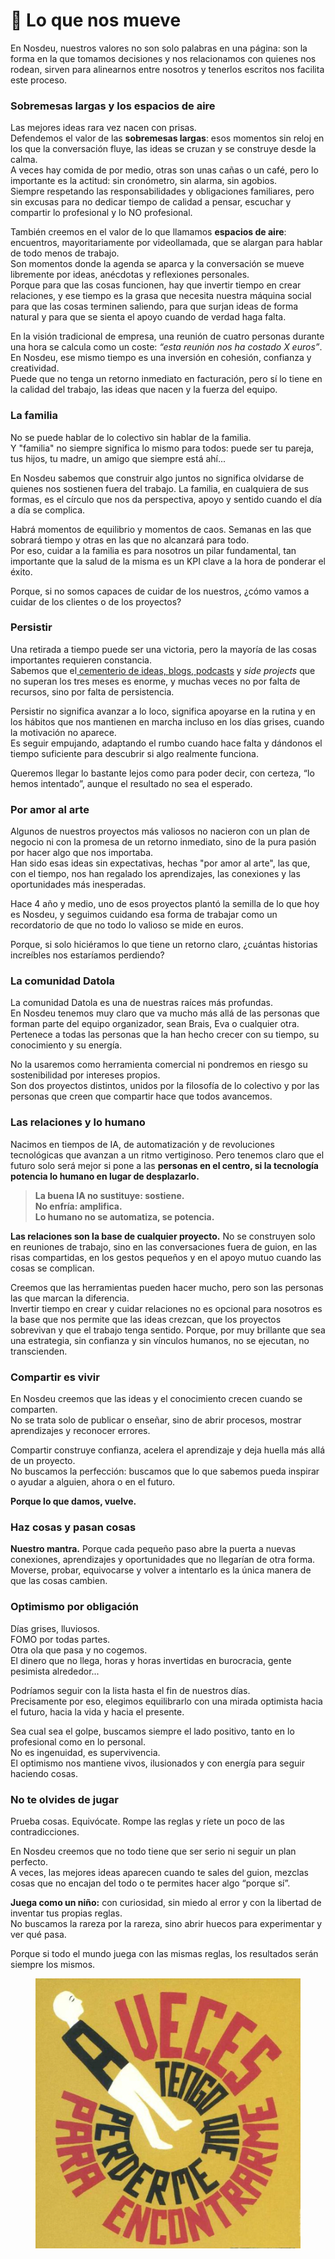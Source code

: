 # 🛐 Lo que nos mueve

En Nosdeu, nuestros valores no son solo palabras en una página: son la forma en la que tomamos decisiones y nos relacionamos con quienes nos rodean, sirven para alinearnos entre nosotros y tenerlos escritos nos facilita este proceso.

### Sobremesas largas y los espacios de aire

Las mejores ideas rara vez nacen con prisas.\
Defendemos el valor de las **sobremesas largas**: esos momentos sin reloj en los que la conversación fluye, las ideas se cruzan y se construye desde la calma.\
A veces hay comida de por medio, otras son unas cañas o un café, pero lo importante es la actitud: sin cronómetro, sin alarma, sin agobios.\
Siempre respetando las responsabilidades y obligaciones familiares, pero sin excusas para no dedicar tiempo de calidad a pensar, escuchar y compartir lo profesional y lo NO profesional.

También creemos en el valor de lo que llamamos **espacios de aire**: encuentros, mayoritariamente por videollamada, que se alargan para hablar de todo menos de trabajo.\
Son momentos donde la agenda se aparca y la conversación se mueve libremente por ideas, anécdotas y reflexiones personales.\
Porque para que las cosas funcionen, hay que invertir tiempo en crear relaciones, y ese tiempo es la grasa que necesita nuestra máquina social para que las cosas terminen saliendo, para que surjan ideas de forma natural y para que se sienta el apoyo cuando de verdad haga falta.

En la visión tradicional de empresa, una reunión de cuatro personas durante una hora se calcula como un coste: _“esta reunión nos ha costado X euros”_.\
En Nosdeu, ese mismo tiempo es una inversión en cohesión, confianza y creatividad.\
Puede que no tenga un retorno inmediato en facturación, pero sí lo tiene en la calidad del trabajo, las ideas que nacen y la fuerza del equipo.

### La familia

No se puede hablar de lo colectivo sin hablar de la familia.\
Y "familia" no siempre significa lo mismo para todos: puede ser tu pareja, tus hijos, tu madre, un amigo que siempre está ahí...

En Nosdeu sabemos que construir algo juntos no significa olvidarse de quienes nos sostienen fuera del trabajo. La familia, en cualquiera de sus formas, es el círculo que nos da perspectiva, apoyo y sentido cuando el día a día se complica.

Habrá momentos de equilibrio y momentos de caos. Semanas en las que sobrará tiempo y otras en las que no alcanzará para todo.\
Por eso, cuidar a la familia es para nosotros un pilar fundamental, tan importante que la salud de la misma es un KPI clave a la hora de ponderar el éxito.

Porque, si no somos capaces de cuidar de los nuestros, ¿cómo vamos a cuidar de los clientes o de los proyectos?

### Persistir

Una retirada a tiempo puede ser una victoria, pero la mayoría de las cosas importantes requieren constancia.\
Sabemos que el[ cementerio de ideas, blogs, podcasts](https://www.genbeta.com/podcasting/90-podcasts-mundo-muere-su-tercer-episodio-solo-1-supera-21) y _side projects_ que no superan los tres meses es enorme, y muchas veces no por falta de recursos, sino por falta de persistencia.

Persistir no significa avanzar a lo loco, significa apoyarse en la rutina y en los hábitos que nos mantienen en marcha incluso en los días grises, cuando la motivación no aparece.\
Es seguir empujando, adaptando el rumbo cuando hace falta y dándonos el tiempo suficiente para descubrir si algo realmente funciona.

Queremos llegar lo bastante lejos como para poder decir, con certeza, “lo hemos intentado”, aunque el resultado no sea el esperado.

### Por amor al arte

Algunos de nuestros proyectos más valiosos no nacieron con un plan de negocio ni con la promesa de un retorno inmediato, sino de la pura pasión por hacer algo que nos importaba.\
Han sido esas ideas sin expectativas, hechas "por amor al arte", las que, con el tiempo, nos han regalado los aprendizajes, las conexiones y las oportunidades más inesperadas.

Hace 4 año y medio, uno de esos proyectos plantó la semilla de lo que hoy es Nosdeu, y seguimos cuidando esa forma de trabajar como un recordatorio de que no todo lo valioso se mide en euros.

Porque, si solo hiciéramos lo que tiene un retorno claro, ¿cuántas historias increíbles nos estaríamos perdiendo?

### La comunidad Datola

La comunidad Datola es una de nuestras raíces más profundas.\
En Nosdeu tenemos muy claro que va mucho más allá de las personas que forman parte del equipo organizador, sean Brais, Eva o cualquier otra.\
Pertenece a todas las personas que la han hecho crecer con su tiempo, su conocimiento y su energía.

No la usaremos como herramienta comercial ni pondremos en riesgo su sostenibilidad por intereses propios.\
Son dos proyectos distintos, unidos por la filosofía de lo colectivo y por las personas que creen que compartir hace que todos avancemos.

### Las relaciones y lo humano

Nacimos en tiempos de IA, de automatización y de revoluciones tecnológicas que avanzan a un ritmo vertiginoso. Pero tenemos claro que el futuro solo será mejor si pone a las **personas en el centro, si la tecnología potencia lo humano en lugar de desplazarlo.**

> **La buena IA no sustituye: sostiene.**\
> **No enfría: amplifica.**\
> **Lo humano no se automatiza, se potencia.**

**Las relaciones son la base de cualquier proyecto.** No se construyen solo en reuniones de trabajo, sino en las conversaciones fuera de guion, en las risas compartidas, en los gestos pequeños y en el apoyo mutuo cuando las cosas se complican.

Creemos que las herramientas pueden hacer mucho, pero son las personas las que marcan la diferencia.\
Invertir tiempo en crear y cuidar relaciones no es opcional para nosotros es la base que nos permite que las ideas crezcan, que los proyectos sobrevivan y que el trabajo tenga sentido. Porque, por muy brillante que sea una estrategia, sin confianza y sin vínculos humanos, no se ejecutan, no transcienden.

### Compartir es vivir

En Nosdeu creemos que las ideas y el conocimiento crecen cuando se comparten.\
No se trata solo de publicar o enseñar, sino de abrir procesos, mostrar aprendizajes y reconocer errores.

Compartir construye confianza, acelera el aprendizaje y deja huella más allá de un proyecto.\
No buscamos la perfección: buscamos que lo que sabemos pueda inspirar o ayudar a alguien, ahora o en el futuro.

**Porque lo que damos, vuelve.**

### Haz cosas y pasan cosas

**Nuestro mantra.** Porque cada pequeño paso abre la puerta a nuevas conexiones, aprendizajes y oportunidades que no llegarían de otra forma.\
Moverse, probar, equivocarse y volver a intentarlo es la única manera de que las cosas cambien.

### Optimismo por obligación

Días grises, lluviosos.\
FOMO por todas partes.\
Otra ola que pasa y no cogemos.\
El dinero que no llega, horas y horas invertidas en burocracia, gente pesimista alrededor...

Podríamos seguir con la lista hasta el fin de nuestros días.\
Precisamente por eso, elegimos equilibrarlo con una mirada optimista hacia el futuro, hacia la vida y hacia el presente.

Sea cual sea el golpe, buscamos siempre el lado positivo, tanto en lo profesional como en lo personal.\
No es ingenuidad, es supervivencia.\
El optimismo nos mantiene vivos, ilusionados y con energía para seguir haciendo cosas.

### No te olvides de jugar

Prueba cosas. Equivócate. Rompe las reglas y ríete un poco de las contradicciones.

En Nosdeu creemos que no todo tiene que ser serio ni seguir un plan perfecto.\
A veces, las mejores ideas aparecen cuando te sales del guion, mezclas cosas que no encajan del todo o te permites hacer algo “porque sí”.

**Juega como un niño:** con curiosidad, sin miedo al error y con la libertad de inventar tus propias reglas.\
No buscamos la rareza por la rareza, sino abrir huecos para experimentar y ver qué pasa.

Porque si todo el mundo juega con las mismas reglas, los resultados serán siempre los mismos.

<figure><img src="../.gitbook/assets/image.png" alt=""><figcaption></figcaption></figure>
